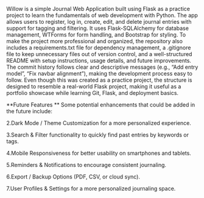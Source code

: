 Willow is a simple Journal Web Application built using Flask as a practice project to learn the fundamentals of web development with Python. The app allows users to register, log in, create, edit, and delete journal entries with support for tagging and filtering. It uses Flask-SQLAlchemy for database management, WTForms for form handling, and Bootstrap for styling. To make the project more professional and organized, the repository also includes a requirements.txt file for dependency management, a .gitignore file to keep unnecessary files out of version control, and a well-structured README with setup instructions, usage details, and future improvements. The commit history follows clear and descriptive messages (e.g., “Add entry model”, “Fix navbar alignment”), making the development process easy to follow. Even though this was created as a practice project, the structure is designed to resemble a real-world Flask project, making it useful as a portfolio showcase while learning Git, Flask, and deployment basics.

**Future Features
**
Some potential enhancements that could be added in the future include:

2.Dark Mode / Theme Customization for a more personalized experience.

3.Search & Filter functionality to quickly find past entries by keywords or tags.

4.Mobile Responsiveness for better usability on smartphones and tablets.

5.Reminders & Notifications to encourage consistent journaling.

6.Export / Backup Options (PDF, CSV, or cloud sync).

7.User Profiles & Settings for a more personalized journaling space.
